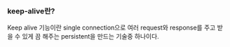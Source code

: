 ### keep-alive란?
Keep alive 기능이란 single connection으로 여러 request와 response를 주고 받을 수 있게 끔 해주는 persistent을 만드는 기술중 하나이다.